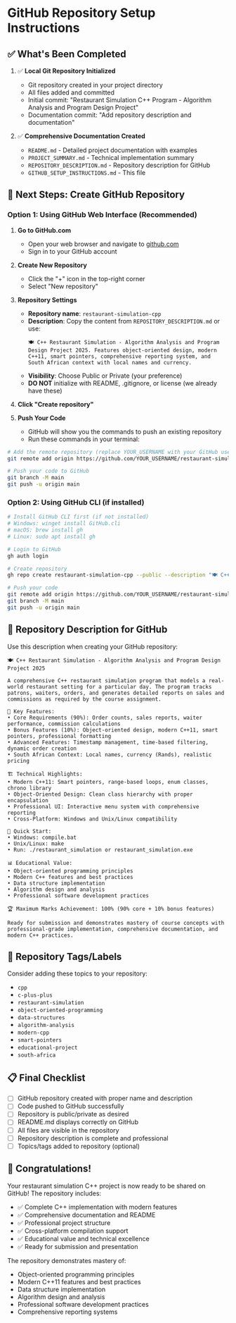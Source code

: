 # GitHub Repository Setup Instructions

## ✅ What's Been Completed

1. ✅ **Local Git Repository Initialized**
   - Git repository created in your project directory
   - All files added and committed
   - Initial commit: "Restaurant Simulation C++ Program - Algorithm Analysis and Program Design Project"
   - Documentation commit: "Add repository description and documentation"

2. ✅ **Comprehensive Documentation Created**
   - `README.md` - Detailed project documentation with examples
   - `PROJECT_SUMMARY.md` - Technical implementation summary
   - `REPOSITORY_DESCRIPTION.md` - Repository description for GitHub
   - `GITHUB_SETUP_INSTRUCTIONS.md` - This file

## 🚀 Next Steps: Create GitHub Repository

### Option 1: Using GitHub Web Interface (Recommended)

1. **Go to GitHub.com**
   - Open your web browser and navigate to [github.com](https://github.com)
   - Sign in to your GitHub account

2. **Create New Repository**
   - Click the "+" icon in the top-right corner
   - Select "New repository"

3. **Repository Settings**
   - **Repository name**: `restaurant-simulation-cpp`
   - **Description**: Copy the content from `REPOSITORY_DESCRIPTION.md` or use:
     ```
     🍽️ C++ Restaurant Simulation - Algorithm Analysis and Program Design Project 2025. Features object-oriented design, modern C++11, smart pointers, comprehensive reporting system, and South African context with local names and currency.
     ```
   - **Visibility**: Choose Public or Private (your preference)
   - **DO NOT** initialize with README, .gitignore, or license (we already have these)

4. **Click "Create repository"**

5. **Push Your Code**
   - GitHub will show you the commands to push an existing repository
   - Run these commands in your terminal:

```bash
# Add the remote repository (replace YOUR_USERNAME with your GitHub username)
git remote add origin https://github.com/YOUR_USERNAME/restaurant-simulation-cpp.git

# Push your code to GitHub
git branch -M main
git push -u origin main
```

### Option 2: Using GitHub CLI (if installed)

```bash
# Install GitHub CLI first (if not installed)
# Windows: winget install GitHub.cli
# macOS: brew install gh
# Linux: sudo apt install gh

# Login to GitHub
gh auth login

# Create repository
gh repo create restaurant-simulation-cpp --public --description "🍽️ C++ Restaurant Simulation - Algorithm Analysis and Program Design Project 2025. Features object-oriented design, modern C++11, smart pointers, comprehensive reporting system, and South African context with local names and currency."

# Push your code
git remote add origin https://github.com/YOUR_USERNAME/restaurant-simulation-cpp.git
git branch -M main
git push -u origin main
```

## 📝 Repository Description for GitHub

Use this description when creating your GitHub repository:

```
🍽️ C++ Restaurant Simulation - Algorithm Analysis and Program Design Project 2025

A comprehensive C++ restaurant simulation program that models a real-world restaurant setting for a particular day. The program tracks patrons, waiters, orders, and generates detailed reports on sales and commissions as required by the course assignment.

🎯 Key Features:
• Core Requirements (90%): Order counts, sales reports, waiter performance, commission calculations
• Bonus Features (10%): Object-oriented design, modern C++11, smart pointers, professional formatting
• Advanced Features: Timestamp management, time-based filtering, dynamic order creation
• South African Context: Local names, currency (Rands), realistic pricing

🏗️ Technical Highlights:
• Modern C++11: Smart pointers, range-based loops, enum classes, chrono library
• Object-Oriented Design: Clean class hierarchy with proper encapsulation
• Professional UI: Interactive menu system with comprehensive reporting
• Cross-Platform: Windows and Unix/Linux compatibility

🚀 Quick Start:
• Windows: compile.bat
• Unix/Linux: make
• Run: ./restaurant_simulation or restaurant_simulation.exe

📊 Educational Value:
• Object-oriented programming principles
• Modern C++ features and best practices
• Data structure implementation
• Algorithm design and analysis
• Professional software development practices

🏆 Maximum Marks Achievement: 100% (90% core + 10% bonus features)

Ready for submission and demonstrates mastery of course concepts with professional-grade implementation, comprehensive documentation, and modern C++ practices.
```

## 🎯 Repository Tags/Labels

Consider adding these topics to your repository:
- `cpp`
- `c-plus-plus`
- `restaurant-simulation`
- `object-oriented-programming`
- `data-structures`
- `algorithm-analysis`
- `modern-cpp`
- `smart-pointers`
- `educational-project`
- `south-africa`

## 📋 Final Checklist

- [ ] GitHub repository created with proper name and description
- [ ] Code pushed to GitHub successfully
- [ ] Repository is public/private as desired
- [ ] README.md displays correctly on GitHub
- [ ] All files are visible in the repository
- [ ] Repository description is complete and professional
- [ ] Topics/tags added to repository (optional)

## 🎉 Congratulations!

Your restaurant simulation C++ project is now ready to be shared on GitHub! The repository includes:

- ✅ Complete C++ implementation with modern features
- ✅ Comprehensive documentation and README
- ✅ Professional project structure
- ✅ Cross-platform compilation support
- ✅ Educational value and technical excellence
- ✅ Ready for submission and presentation

The repository demonstrates mastery of:
- Object-oriented programming principles
- Modern C++11 features and best practices
- Data structure implementation
- Algorithm design and analysis
- Professional software development practices
- Comprehensive reporting systems 